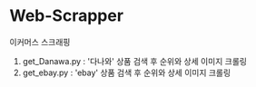 # Web-Scrapper
이커머스 스크래핑

1. get_Danawa.py : '다나와' 상품 검색 후 순위와 상세 이미지 크롤링
2. get_ebay.py : 'ebay' 상품 검색 후 순위와 상세 이미지 크롤링
